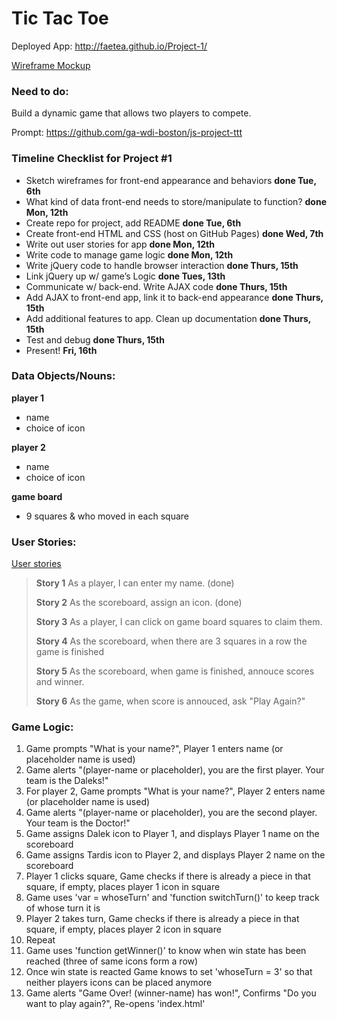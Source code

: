 # Tic Tac Toe

Deployed App: http://faetea.github.io/Project-1/

<a href="https://raw.githubusercontent.com/faetea/Project-1/master/documentation/Mockup1.png">Wireframe Mockup</a>


### Need to do:

Build a dynamic game that allows two players to compete.

Prompt: https://github.com/ga-wdi-boston/js-project-ttt

### Timeline Checklist for Project #1

- Sketch wireframes for front-end appearance and behaviors            **done Tue, 6th**
- What kind of data front-end needs to store/manipulate to function?  **done Mon, 12th**
- Create repo for project, add README                                 **done Tue, 6th**
- Create front-end HTML and CSS (host on GitHub Pages)                **done Wed, 7th**
- Write out user stories for app                                      **done Mon, 12th**
- Write code to manage game logic                                     **done Mon, 12th**
- Write jQuery code to handle browser interaction                     **done Thurs, 15th**
- Link jQuery up w/ game’s Logic                                      **done Tues, 13th**
- Communicate w/ back-end.  Write AJAX code                           **done Thurs, 15th**
- Add AJAX to front-end app, link it to back-end appearance           **done Thurs, 15th**
- Add additional features to app.  Clean up documentation             **done Thurs, 15th**
- Test and debug                                                      **done Thurs, 15th**
- Present!                                                            **Fri, 16th**

### Data Objects/Nouns:

**player 1**
- name
- choice of icon

**player 2**
- name
- choice of icon

**game board**
- 9 squares & who moved in each square

### User Stories:
<a href="https://raw.githubusercontent.com/faetea/Project-1/master/documentation/Stories.txt">User stories</a>

> **Story 1**
> As a player, I can enter my name. (done)
>
> **Story 2**
> As the scoreboard, assign an icon. (done)
>
> **Story 3**
> As a player, I can click on game board squares to claim them.
>
> **Story 4**
> As the scoreboard, when there are 3 squares in a row the game is finished
>
> **Story 5**
> As the scoreboard, when game is finished, annouce scores and winner.
>
> **Story 6**
> As the game, when score is annouced, ask "Play Again?"

### Game Logic:

1. Game prompts "What is your name?",  Player 1 enters name (or placeholder name is used)
1. Game alerts "(player-name or placeholder), you are the first player.  Your team is the Daleks!"
1. For player 2, Game prompts "What is your name?",  Player 2 enters name (or placeholder name is used)
1. Game alerts "(player-name or placeholder), you are the second player.  Your team is the Doctor!"
1. Game assigns Dalek icon to Player 1,  and displays Player 1 name on the scoreboard
1. Game assigns Tardis icon to Player 2,  and displays Player 2 name on the scoreboard
1. Player 1 clicks square,  Game checks if there is already a piece in that square, if empty, places player 1 icon in square
1. Game uses 'var = whoseTurn' and 'function switchTurn()' to keep track of whose turn it is
1. Player 2 takes turn,  Game checks if there is already a piece in that square, if empty, places player 2 icon in square
1. Repeat
1. Game uses 'function getWinner()' to know when win state has been reached (three of same icons form a row)
1. Once win state is reacted Game knows to set 'whoseTurn = 3' so that neither players icons can be placed anymore
1. Game alerts "Game Over! (winner-name) has won!",  Confirms "Do you want to play again?",  Re-opens 'index.html'
